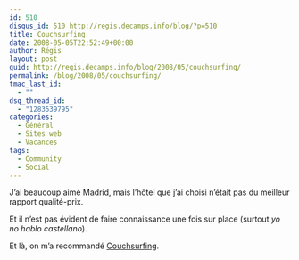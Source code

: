 ```yaml
---
id: 510
disqus_id: 510 http://regis.decamps.info/blog/?p=510
title: Couchsurfing
date: 2008-05-05T22:52:49+00:00
author: Régis
layout: post
guid: http://regis.decamps.info/blog/2008/05/couchsurfing/
permalink: /blog/2008/05/couchsurfing/
tmac_last_id:
  - ""
dsq_thread_id:
  - "1283539795"
categories:
  - Général
  - Sites web
  - Vacances
tags:
  - Community
  - Social
---
```

J’ai beaucoup aimé Madrid, mais l’hôtel que j’ai choisi n’était pas du meilleur rapport qualité-prix.

Et il n’est pas évident de faire connaissance une fois sur place (surtout _yo no hablo castellano_). 

Et là, on m’a recommandé [Couchsurfing](http://www.couchsurfing.com/people/WAKASEOO).

